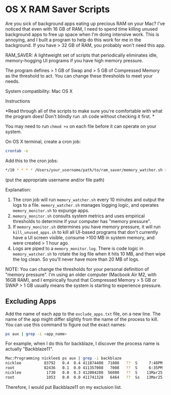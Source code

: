 # OS X RAM Saver Scripts

Are you sick of background apps eating up precious RAM on your Mac? I've noticed that even with 16 GB of RAM, I need to spend time killing unused background apps to free up space when I'm doing intensive work. This is annoying, and I built a program to help do this work for me in the background. If you have > 32 GB of RAM, you probably won't need this app.

RAM_SAVER: A lightweight set of scripts that periodically eliminates idle, memory-hogging UI programs if you have high memory pressure. 

The program defines > 1 GB of Swap and > 5 GB of Compressed Memory as the threshold to act. You can change these thresholds to meet your needs.

System compatibility: Mac OS X

Instructions

*Read through all of the scripts to make sure you're comfortable with what the program does! Don't blindly run .sh code without checking it first. *

You may need to run `chmod +x` on each file before it can operate on your system.

On OS X terminal, create a cron job: 

```bash
crontab -e
```

Add this to the cron jobs: 

```bash
*/10 * * * * /Users/your_username/path/to/ram_saver/memory_watcher.sh >> /Users/your_username/path/to/ram_saver/memory_monitor.log 2>&1
```
(put the appropriate username and/or file path)

Explanation: 
1. The cron job will run `memory_watcher.sh` every 10 minutes and output the logs to a file. `memory_watcher.sh` manages logging logic, and operates `memory_monitor.sh` to expunge apps.
2. `memory_monitor.sh` consults system metrics and uses empirical thresholds to determine if your computer has "memory pressure".
3. If `memory_monitor.sh` determines you have memory pressure, it will run `kill_unused_apps.sh` to kill all UI-based programs that don't currently have a UI screen visible, consume >100 MB in system memory, and were created > 1 hour ago.
4. Logs are piped to a `memory_monitor.log`. There is code logic in `memory_watcher.sh` to rotate the log file when it hits 10 MB, and then wipe the log clean. So you'll never have more than 20 MB of logs.

NOTE: You can change the thresholds for your personal definition of "memory pressure". I'm using an older computer (Macbook Air M2, with 16GB RAM), and I empirically found that Compressed Memory > 5 GB or SWAP > 1 GB usually means the system is starting to experience pressure. 

## Excluding Apps ##

Add the name of each app to the `exclude_apps.txt` file, on a new line. The name of the app might differ slightly from the name of the process to kill. You can use this command to figure out the exact names: 

```bash
ps aux | grep -i <app_name>
```
For example, when I do this for backblaze, I discover the process name is actually "Backblaze11". 

```bash
Mac:Programming nicklee$ ps aux | grep -i backblaze
nicklee          83792   0.4  0.4 411874400  71808   ??  S     7:48PM   0:00.94 /Applications/Backblaze.app/Contents/MacOS/Backblaze11
root             82436   0.1  0.0 411357008   7008   ??  S     6:35PM   0:42.20 /Library/Backblaze.bzpkg/bzfilelist
nicklee           1730   0.0  0.3 412004288  56080   ??  S    13Mar25   0:16.42 /Library/Backblaze.bzpkg/bzbmenu.app/Contents/MacOS/bzbmenu
root              1053   0.0  0.0 411741328   6464   ??  Ss   13Mar25   8:59.78 /Applications/Backblaze.app/Contents/MacOS/bzserv
```
Therefore, I would put Backblaze11 on my exclusion list. 
